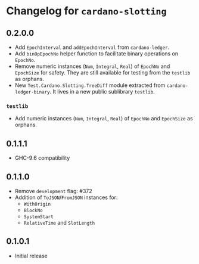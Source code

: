 # Changelog for `cardano-slotting`

## 0.2.0.0

* Add `EpochInterval` and `addEpochInterval` from `cardano-ledger`.
* Add `binOpEpochNo` helper function to facilitate binary operations on
  `EpochNo`.
* Remove numeric instances (`Num`, `Integral`, `Real`) of `EpochNo` and
  `EpochSize` for safety. 
  They are still available for testing from the `testlib` as orphans.
* New `Test.Cardano.Slotting.TreeDiff` module extracted from
  `cardano-ledger-binary`. It lives in a new public sublibrary `testlib`.

### `testlib`

* Add numeric instances (`Num`, `Integral`, `Real`) of `EpochNo` and
  `EpochSize` as orphans.

## 0.1.1.1

* GHC-9.6 compatibility

## 0.1.1.0

* Remove `development` flag: #372
* Addition of `ToJSON`/`FromJSON` instances for:
  * `WithOrigin`
  * `BlockNo`
  * `SystemStart`
  * `RelativeTime` and `SlotLength`

## 0.1.0.1

* Initial release
